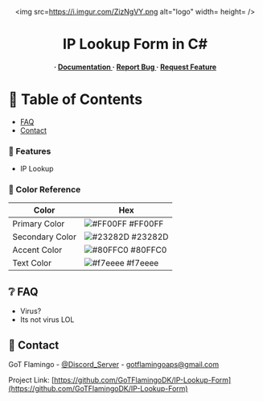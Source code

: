 <div align='center'>

<img src=https://i.imgur.com/ZizNgVY.png alt="logo" width= height= />

<h1>IP Lookup Form in C#</h1>
<h4> <span> · </span> <a href="https://github.com/GoTFlamingoDK/IP-Lookup-Form/blob/master/README.md"> Documentation </a> <span> · </span> <a href="https://github.com/GoTFlamingoDK/IP-Lookup-Form/issues"> Report Bug </a> <span> · </span> <a href="https://github.com/GoTFlamingoDK/IP-Lookup-Form/issues"> Request Feature </a> </h4>


</div>

# :notebook_with_decorative_cover: Table of Contents
- [FAQ](#grey_question-faq)
- [Contact](#handshake-contact)


### :dart: Features
- IP Lookup


### :art: Color Reference
| Color | Hex |
| --------------- | ---------------------------------------------------------------- |
| Primary Color | ![#FF00FF](https://via.placeholder.com/10/FF00FF?text=+) #FF00FF |
| Secondary Color | ![#23282D](https://via.placeholder.com/10/23282D?text=+) #23282D |
| Accent Color | ![#80FFC0](https://via.placeholder.com/10/80FFC0?text=+) #80FFC0 |
| Text Color | ![#f7eeee](https://via.placeholder.com/10/f7eeee?text=+) #f7eeee |

## :grey_question: FAQ

- Virus?
- Its not virus LOL


## :handshake: Contact

GoT Flamingo - [@Discord_Server](https://discord.gg/ZWNrKp9YzM) - gotflamingoaps@gmail.com

Project Link: [https://github.com/GoTFlamingoDK/IP-Lookup-Form](https://github.com/GoTFlamingoDK/IP-Lookup-Form)

